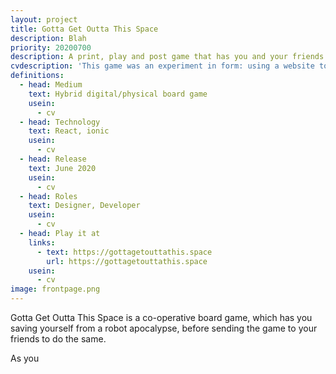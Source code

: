 ```yaml
---
layout: project
title: Gotta Get Outta This Space
description: Blah
priority: 20200700
description: A print, play and post game that has you and your friends travelling the stars to escape a robot apocalypse.
cvdescription: 'This game was an experiment in form: using a website to run what is otherwise a physical game, and having that game evolve as players send it to their friends.'
definitions:
  - head: Medium
    text: Hybrid digital/physical board game
    usein:
      - cv
  - head: Technology
    text: React, ionic
    usein:
      - cv
  - head: Release
    text: June 2020
    usein:
      - cv
  - head: Roles
    text: Designer, Developer
    usein:
      - cv
  - head: Play it at
    links:
      - text: https://gottagetouttathis.space
        url: https://gottagetouttathis.space
    usein:
      - cv
image: frontpage.png
---
```

Gotta Get Outta This Space is a co-operative board game, which has you
saving yourself from a robot apocalypse, before sending the game to your
friends to do the same.

As you
